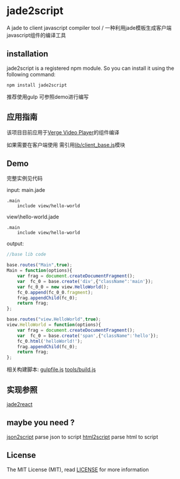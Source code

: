 jade2script
==========

A jade to client javascript compiler tool / 一种利用jade模板生成客户端javascript组件的编译工具

## installation
jade2script is a registered npm module. So you can install it using the following command:
```
npm install jade2script
```

推荐使用gulp 可参照demo进行编写

## 应用指南
该项目目前应用于[Verge Video Player](https://github.com/vergeplayer/vvp)的组件编译

如果需要在客户端使用 需引用[lib/client_base.js](./lib/client_base.js)模块

## Demo
完整实例见代码 

input:
main.jade
```jade
.main
    include view/hello-world
```
view\hello-world.jade
```jade
.main
    include view/hello-world
```

output:
```js
//base lib code

base.routes("Main",true);
Main = function(options){
	var frag = document.createDocumentFragment();
	var  fc_0 = base.create('div',{"className":'main'});
	var fc_0_0 = new view.HelloWorld();
	fc_0.append(fc_0_0.fragment);
	frag.appendChild(fc_0);
	return frag;
};

base.routes("view.HelloWorld",true);
view.HelloWorld = function(options){
	var frag = document.createDocumentFragment();
	var  fc_0 = base.create('span',{"className":'hello'});
	fc_0.html('helloWorld!');
	frag.appendChild(fc_0);
	return frag;
};
```

相关构建脚本:
[gulpfile.js](./gulpfile.js) 
[tools/build.js](./tools/build.js) 
     
## 实现参照
[jade2react](https://github.com/VanCoding/jade2react)

## maybe you need ? 
[json2script](https://github.com/zhengzk/json2script) parse json to script
[html2script](https://github.com/zhengzk/html2script) parse html to script

License
-------

The MIT License (MIT), read [LICENSE](./LICENSE) for more information


